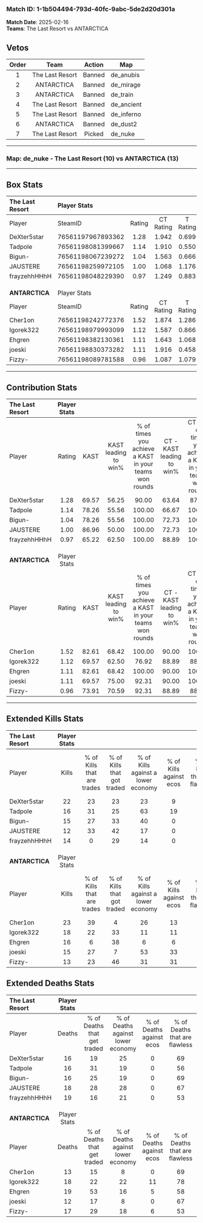 ### Match ID: 1-1b504494-793d-40fc-9abc-5de2d20d301a  
**Match Date**: 2025-02-16  
**Teams**: The Last Resort vs ANTARCTICA  

## Vetos  

| Order | Team | Action | Map |
| :---: | :--: | :----: | --- |
| 1 | The Last Resort | Banned | de_anubis |
| 2 | ANTARCTICA | Banned | de_mirage |
| 3 | ANTARCTICA | Banned | de_train |
| 4 | The Last Resort | Banned | de_ancient |
| 5 | The Last Resort | Banned | de_inferno |
| 6 | ANTARCTICA | Banned | de_dust2 |
| 7 | The Last Resort | Picked | de_nuke |

---  

### **Map**: de_nuke - The Last Resort (10) vs ANTARCTICA (13)  
---  

## Box Stats  

| **The Last Resort** | Player Stats      |        |           |          |       |      |       |         |        |      |     |
| :- | :- | :-: | :-: | :-: | :-: | :-: | :-: | :-: | :-: | :-: | :-: |
| Player              | SteamID           | Rating | CT Rating | T Rating | KAST  | ADR  | Kills | Assists | Deaths | K/D  | HS% |
| DeXter5star         | 76561197967893362 |  1.28  |   1.942   |  0.699   | 69.57 | 76.2 |  22   |    2    |   16   | 1.38 | 31  |
| Tadpole             | 76561198081399667 |  1.14  |   1.910   |  0.550   | 78.26 | 77.5 |  16   |    7    |   16   | 1.00 | 43  |
| Bigun-              | 76561198067239272 |  1.04  |   1.563   |  0.666   | 78.26 | 64.4 |  15   |    2    |   16   | 0.94 | 46  |
| JAUSTERE            | 76561198259972105 |  1.00  |   1.068   |  1.176   | 86.96 | 73.3 |  12   |    9    |   18   | 0.67 | 16  |
| frayzehhHHhH        | 76561198048229390 |  0.97  |   1.249   |  0.883   | 65.22 | 94.3 |  14   |   11    |   19   | 0.74 | 71  |
|                     |                   |        |           |          |       |      |       |         |        |      |     |
|                     |                   |        |           |          |       |      |       |         |        |      |     |
|                     |                   |        |           |          |       |      |       |         |        |      |     |
| **ANTARCTICA**      | Player Stats      |        |           |          |       |      |       |         |        |      |     |
| Player              | SteamID           | Rating | CT Rating | T Rating | KAST  | ADR  | Kills | Assists | Deaths | K/D  | HS% |
| Cher1on             | 76561198242772376 |  1.52  |   1.874   |  1.286   | 82.61 | 86.1 |  23   |    4    |   13   | 1.77 | 26  |
| Igorek322           | 76561198979993099 |  1.12  |   1.587   |  0.866   | 69.57 | 83.7 |  18   |    5    |   18   | 1.00 | 38  |
| Ehgren              | 76561198382130361 |  1.11  |   1.643   |  1.068   | 82.61 | 81.0 |  16   |    6    |   19   | 0.84 | 37  |
| joeski              | 76561198830373282 |  1.11  |   1.916   |  0.458   | 69.57 | 69.4 |  15   |    7    |   12   | 1.25 | 66  |
| Fizzy-              | 76561198089781588 |  0.96  |   1.087   |  1.079   | 73.91 | 73.7 |  13   |    7    |   17   | 0.76 | 69  |
---  

## Contribution Stats  

| **The Last Resort** | Player Stats |       |                      |                                                        |                           |                                                             |                          |                                                            |
| :- | :-: | :-: | :-: | :-: | :-: | :-: | :-: | :-: |
| Player              |    Rating    | KAST  | KAST leading to win% | % of times you achieve a KAST in your teams won rounds | CT - KAST leading to win% | CT - % of times you achieve a KAST in your teams won rounds | T - KAST leading to win% | T - % of times you achieve a KAST in your teams won rounds |
| DeXter5star         |     1.28     | 69.57 |        56.25         |                         90.00                          |           63.64           |                            87.50                            |          40.00           |                           100.00                           |
| Tadpole             |     1.14     | 78.26 |        55.56         |                         100.00                         |           66.67           |                           100.00                            |          33.33           |                           100.00                           |
| Bigun-              |     1.04     | 78.26 |        55.56         |                         100.00                         |           72.73           |                           100.00                            |          28.57           |                           100.00                           |
| JAUSTERE            |     1.00     | 86.96 |        50.00         |                         100.00                         |           72.73           |                           100.00                            |          22.22           |                           100.00                           |
| frayzehhHHhH        |     0.97     | 65.22 |        62.50         |                         100.00                         |           88.89           |                           100.00                            |          28.57           |                           100.00                           |
|                     |              |       |                      |                                                        |                           |                                                             |                          |                                                            |
|                     |              |       |                      |                                                        |                           |                                                             |                          |                                                            |
|                     |              |       |                      |                                                        |                           |                                                             |                          |                                                            |
| **ANTARCTICA**      | Player Stats |       |                      |                                                        |                           |                                                             |                          |                                                            |
| Player              |    Rating    | KAST  | KAST leading to win% | % of times you achieve a KAST in your teams won rounds | CT - KAST leading to win% | CT - % of times you achieve a KAST in your teams won rounds | T - KAST leading to win% | T - % of times you achieve a KAST in your teams won rounds |
| Cher1on             |     1.52     | 82.61 |        68.42         |                         100.00                         |           90.00           |                           100.00                            |          44.44           |                           100.00                           |
| Igorek322           |     1.12     | 69.57 |        62.50         |                         76.92                          |           88.89           |                            88.89                            |          28.57           |                           50.00                            |
| Ehgren              |     1.11     | 82.61 |        68.42         |                         100.00                         |           90.00           |                           100.00                            |          44.44           |                           100.00                           |
| joeski              |     1.11     | 69.57 |        75.00         |                         92.31                          |           90.00           |                           100.00                            |          50.00           |                           75.00                            |
| Fizzy-              |     0.96     | 73.91 |        70.59         |                         92.31                          |           88.89           |                            88.89                            |          50.00           |                           100.00                           |
---  

## Extended Kills Stats  

| **The Last Resort** | Player Stats |                            |                            |                                    |                         |                              |                                 |                                       |                    |           |
| :- | :-: | :-: | :-: | :-: | :-: | :-: | :-: | :-: | :-: | :-: |
| Player              |    Kills     | % of Kills that are trades | % of Kills that got traded | % of Kills against a lower economy | % of Kills against ecos | % of Kills that are flawless | % of Kills that are close duels | % of Kills that are assisted by flash | Pistol Round Kills | AWP Kills |
| DeXter5star         |      22      |             23             |             23             |                 23                 |            9            |              77              |                9                |                   0                   |         7          |     1     |
| Tadpole             |      16      |             31             |             25             |                 63                 |           19            |              63              |               13                |                   0                   |         0          |     1     |
| Bigun-              |      15      |             27             |             33             |                 40                 |            0            |              60              |                7                |                   0                   |         0          |     1     |
| JAUSTERE            |      12      |             33             |             42             |                 17                 |            0            |              58              |               17                |                   0                   |         0          |     0     |
| frayzehhHHhH        |      14      |             0              |             29             |                 14                 |            0            |              57              |               21                |                   0                   |         0          |     2     |
|                     |              |                            |                            |                                    |                         |                              |                                 |                                       |                    |           |
|                     |              |                            |                            |                                    |                         |                              |                                 |                                       |                    |           |
|                     |              |                            |                            |                                    |                         |                              |                                 |                                       |                    |           |
| **ANTARCTICA**      | Player Stats |                            |                            |                                    |                         |                              |                                 |                                       |                    |           |
| Player              |    Kills     | % of Kills that are trades | % of Kills that got traded | % of Kills against a lower economy | % of Kills against ecos | % of Kills that are flawless | % of Kills that are close duels | % of Kills that are assisted by flash | Pistol Round Kills | AWP Kills |
| Cher1on             |      23      |             39             |             4              |                 26                 |           13            |              61              |                4                |                   0                   |         1          |     1     |
| Igorek322           |      18      |             22             |             33             |                 11                 |           11            |              67              |               11                |                   0                   |         10         |     1     |
| Ehgren              |      16      |             6              |             38             |                 6                  |            6            |              50              |               19                |                   0                   |         1          |     3     |
| joeski              |      15      |             27             |             7              |                 53                 |           33            |              67              |               13                |                   7                   |         0          |     0     |
| Fizzy-              |      13      |             23             |             46             |                 31                 |           31            |              69              |               15                |                   0                   |         0          |     2     |
## Extended Deaths Stats  

| **The Last Resort** | Player Stats |                             |                                   |                          |                               |                            |                           |               |
| :- | :-: | :-: | :-: | :-: | :-: | :-: | :-: | :-: |
| Player              |    Deaths    | % of Deaths that get traded | % of Deaths against lower economy | % of Deaths against ecos | % of Deaths that are flawless | % of Deaths that are close | % of Deaths while blinded | Deaths to AWP |
| DeXter5star         |      16      |             19              |                25                 |            0             |              69               |             19             |             0             |       1       |
| Tadpole             |      16      |             31              |                19                 |            0             |              56               |             6              |             6             |       2       |
| Bigun-              |      16      |             25              |                19                 |            0             |              69               |             6              |             0             |       3       |
| JAUSTERE            |      18      |             28              |                28                 |            0             |              67               |             11             |             0             |       2       |
| frayzehhHHhH        |      19      |             16              |                21                 |            0             |              53               |             16             |             0             |       4       |
|                     |              |                             |                                   |                          |                               |                            |                           |               |
|                     |              |                             |                                   |                          |                               |                            |                           |               |
|                     |              |                             |                                   |                          |                               |                            |                           |               |
| **ANTARCTICA**      | Player Stats |                             |                                   |                          |                               |                            |                           |               |
| Player              |    Deaths    | % of Deaths that get traded | % of Deaths against lower economy | % of Deaths against ecos | % of Deaths that are flawless | % of Deaths that are close | % of Deaths while blinded | Deaths to AWP |
| Cher1on             |      13      |             15              |                 8                 |            0             |              69               |             15             |             0             |       1       |
| Igorek322           |      18      |             22              |                22                 |            11            |              78               |             11             |             0             |       1       |
| Ehgren              |      19      |             53              |                16                 |            5             |              58               |             5              |             0             |       3       |
| joeski              |      12      |             17              |                 8                 |            0             |              67               |             8              |             0             |       0       |
| Fizzy-              |      17      |             29              |                18                 |            6             |              53               |             24             |             0             |       2       |
